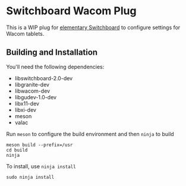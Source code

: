 # Switchboard Wacom Plug

This is a WIP plug for [elementary Switchboard](https://github.com/elementary/switchboard) to configure settings for Wacom tablets.

## Building and Installation

You'll need the following dependencies:

* libswitchboard-2.0-dev
* libgranite-dev
* libwacom-dev
* libgudev-1.0-dev
* libx11-dev
* libxi-dev
* meson
* valac

Run `meson` to configure the build environment and then `ninja` to build

    meson build --prefix=/usr
    cd build
    ninja

To install, use `ninja install`

    sudo ninja install

